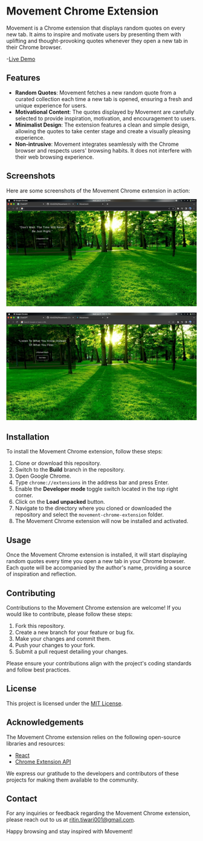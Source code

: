 # Movement Chrome Extension


Movement is a Chrome extension that displays random quotes on every new tab. It aims to inspire and motivate users by presenting them with uplifting and thought-provoking quotes whenever they open a new tab in their Chrome browser.

-[Live Demo](https://ritin0204.github.io/Movement/)
## Features

- **Random Quotes**: Movement fetches a new random quote from a curated collection each time a new tab is opened, ensuring a fresh and unique experience for users.
- **Motivational Content**: The quotes displayed by Movement are carefully selected to provide inspiration, motivation, and encouragement to users.
- **Minimalist Design**: The extension features a clean and simple design, allowing the quotes to take center stage and create a visually pleasing experience.
- **Non-intrusive**: Movement integrates seamlessly with the Chrome browser and respects users' browsing habits. It does not interfere with their web browsing experience.

## Screenshots

Here are some screenshots of the Movement Chrome extension in action:

![Screenshot 1](https://raw.githubusercontent.com/ritin0204/Movement/master/SS/Screenshot%20from%202023-06-21%2021-51-35.png)


![Screenshot 2](https://raw.githubusercontent.com/ritin0204/Movement/master/SS/Screenshot%20from%202023-06-21%2021-52-02.png)


## Installation

To install the Movement Chrome extension, follow these steps:

1. Clone or download this repository.
2. Switch to the **Build** branch in the repository.
3. Open Google Chrome.
4. Type `chrome://extensions` in the address bar and press Enter.
5. Enable the **Developer mode** toggle switch located in the top right corner.
6. Click on the **Load unpacked** button.
7. Navigate to the directory where you cloned or downloaded the repository and select the `movement-chrome-extension` folder.
8. The Movement Chrome extension will now be installed and activated.

## Usage

Once the Movement Chrome extension is installed, it will start displaying random quotes every time you open a new tab in your Chrome browser. Each quote will be accompanied by the author's name, providing a source of inspiration and reflection.

## Contributing

Contributions to the Movement Chrome extension are welcome! If you would like to contribute, please follow these steps:

1. Fork this repository.
2. Create a new branch for your feature or bug fix.
3. Make your changes and commit them.
4. Push your changes to your fork.
5. Submit a pull request detailing your changes.

Please ensure your contributions align with the project's coding standards and follow best practices.

## License

This project is licensed under the [MIT License](LICENSE).

## Acknowledgements

The Movement Chrome extension relies on the following open-source libraries and resources:

- [React](https://reactjs.org/)
- [Chrome Extension API](https://developer.chrome.com/docs/extensions/reference/)

We express our gratitude to the developers and contributors of these projects for making them available to the community.

## Contact

For any inquiries or feedback regarding the Movement Chrome extension, please reach out to us at [ritin.tiwari001@gmail.com](mailto:email@example.com).

Happy browsing and stay inspired with Movement!
